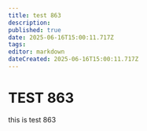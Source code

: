 ```yaml
---
title: test 863
description: 
published: true
date: 2025-06-16T15:00:11.717Z
tags: 
editor: markdown
dateCreated: 2025-06-16T15:00:11.717Z
---
```


# TEST 863
this is test 863
